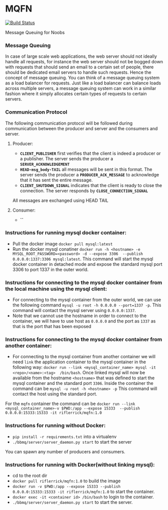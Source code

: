 # MQFN

[![Build Status](https://travis-ci.org/MQFN/MQFN.svg?branch=master)](https://travis-ci.org/MQFN/MQFN)

Message Queuing for Noobs

### Message Queuing

In case of large scale web applications, the web server should not ideally handle all requests, for instance the web server should not be bogged down with requests that should send an email to a certain set of people, there should be dedicated email servers to handle such requests. Hence the concept of message queuing. You can think of a message queuing system as a load balancer for requests. Just like a load balancer can balance loads across multiple servers, a message queuing system can work in a similar fashion where it simply allocates certain types of requests to certain servers. 

### Communication Protocol

The following communication protocol will be followed during communication between the producer and server and the consumers and server.

1. Producer: 
    - **`CLIENT_PUBLISHER`** first verifies that the client is indeed a producer or a
     publisher. The server sends the producer a **`SERVER_ACKNOWLEDGEMENT`**
    - **`HEAD-msg_body-TAIL`** all messages will be sent in this format. The server sends the
     producer a **`PRODUCER_ACK_MESSAGE`** to acknowledge that it has sent the entire message.
    - **`CLIENT_SHUTDOWN_SIGNAL`** indicates that the client is ready to close the 
    connection. The server responds by **`CLOSE_CONNECTION_SIGNAL`**
    
    All messages are exchanged using HEAD <msg> TAIL 
    
2. Consumer:
    - **``** 
    
### Instructions for running mysql docker container:
- Pull the docker image `docker pull mysql:latest`
- Run the docker mysql conatiner `docker run -h <hostname> -e MYSQL_ROOT_PASSWORD=<password> -d --expose 3306 
--publish 0.0.0.0:1337:3306 mysql:latest`. This command will start the mysql docker container in detached mode and expose the 
standard mysql port 3306 to port 1337 in the outer world.

### Instructions for connecting to the mysql docker container from the local machine using the mysql client:
- For connecting to the mysql container from the outer world, we can use the following command `mysql -u root -h 0.0.0.0 --port=1337 -p`. This command will contact
 the mysql server using `0.0.0.0:1337`.
- Note that we cannot use the hostname in order to connect to the container, we will have to use host as `0.0.0.0` 
and the port as `1337` as that is the port that has been exposed

### Instructions for connecting to the mysql docker container from another container:
- For connecting to the mysql container from another container we will need `link` the application container to the 
mysql container in the following way: `docker run --link <mysql_container_name> mysql -it <repo>/<name>:<tag> 
/bin/bash`. Once linked mysql will now be available from the hostname `<hostname>` that was defined to start the 
mysql container and the standard port `3306`. Inside the container the command can be `mysql -u root -h <hostname> -p`
This command will contact the host using the standard port.

For the `mqfn` container the command can be `docker run --link <mysql_container_name>-v $PWD:/app --expose 15333 
--publish 0.0.0.0:15333:15333 -it riflerrick/mqfn:1.0`  

### Instructions for running without Docker:
- `pip install -r requirements.txt` into a virtualenv
- `./bbmq/server/server_daemon.py start` to start the server

You can spawn any number of producers and consumers.

### Instructions for running with Docker(without linking mysql):
- cd to the root dir
- `docker pull riflerrick/mqfn:1.0` to build the image
- `docker run -v $PWD:/app --expose 15333 --publish 0.0.0.0:15333:15333 -it riflerrick/mqfn:1.0` to
 start the container. 
- `docker exec -it <container id> /bin/bash` to login to the container.
- `./bbmq/server/server_daemon.py start` to start the server.